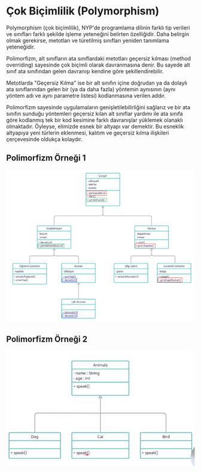 # Çok Biçimlilik (Polymorphism)

Polymorphism (çok biçimlilik), NYP'de programlama dilinin farklı tip verileri ve sınıfları farklı şekilde işleme yeteneğini belirten özelliğidir. Daha belirgin olmak gerekirse, metotları ve türetilmiş sınıfları yeniden tanımlama yeteneğidir.

Polimorfizm, alt sınıfların ata sınıflardaki metotları geçersiz kılması (method overriding) sayesinde çok biçimli olarak davranmasına denir. Bu sayede alt sınıf ata sınıfından gelen davranışı kendine göre şekillendirebilir.

Metotlarda "Geçersiz Kılma" ise bir alt sınıfın içine doğrudan ya da dolaylı ata sınıflarından gelen bir (ya da daha fazla) yöntemin aynısının (aynı yöntem adı ve aynı parametre listesi) kodlanmasına verilen addır.

Polimorfizm sayesinde uygulamaların genişletilebilirliğini sağlarız ve bir ata sınıfın sunduğu yöntemleri geçersiz kılan alt sınıflar yardımı ile ata sınıfa göre kodlanmış tek bir kod kesimine farklı davranışlar yüklemek olanaklı olmaktadır. Öyleyse, elimizde esnek bir altyapı var demektir. Bu esneklik altyapıya yeni türlerin eklenmesi, kalıtım ve geçersiz kılma ilişkileri çerçevesinde oldukça kolaydır.

## Polimorfizm Örneği 1

![0](images/0.jpg)

## Polimorfizm Örneği 2

![1](images/1.png)
